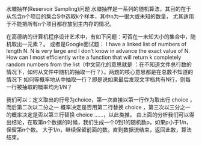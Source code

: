 水塘抽样(Reservoir Sampling)问题
水塘抽样是一系列的随机算法，其目的在于从包含n个项目的集合S中选取k个样本，其中n为一很大或未知的数量，
尤其适用于不能把所有n个项目都存放到主内存的情况。

在高德纳的计算机程序设计艺术中，有如下问题：可否在一未知大小的集合中，随机取出一元素？。
或者是Google面试题： I have a linked list of numbers of length N. N is very large and 
I don’t know in advance the exact value of N. How can I most efficiently write a 
function that will return k completely random numbers from the list（中文简化的意思就是
：在不知道文件总行数的情况下，如何从文件中随机的抽取一行？）。两题的核心意思都是在总数不知道的情况下
如何等概率地从中抽取一行？即是说如果最后发现文字档共有N行，则每一行被抽取的概率均为1/N？

我们可以：定义取出的行号为choice，第一次直接以第一行作为取出行 choice ，而后第二次以二分之一
概率决定是否用第二行替换 choice ，第三次以三分之一的概率决定是否以第三行替换 choice ……，以此类推。
由上面的分析我们可以得出结论，在取第n个数据的时候，我们生成一个0到1的随机数p，如果p小于1/n，保留第n个数。
大于1/n，继续保留前面的数。直到数据流结束，返回此数，算法结束。
